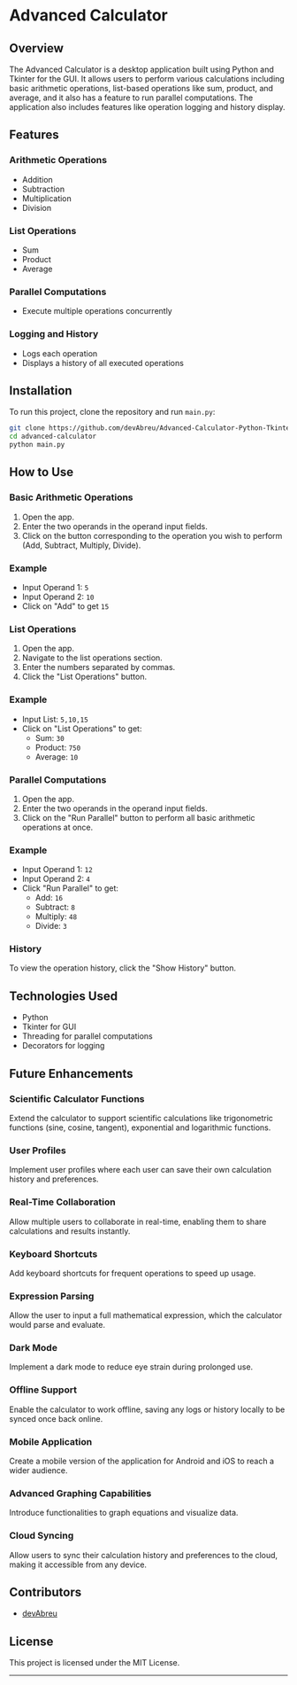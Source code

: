 # Advanced Calculator

## Overview
The Advanced Calculator is a desktop application built using Python and Tkinter for the GUI. It allows users to perform various calculations including basic arithmetic operations, list-based operations like sum, product, and average, and it also has a feature to run parallel computations. The application also includes features like operation logging and history display.

## Features

### Arithmetic Operations
- Addition
- Subtraction
- Multiplication
- Division

### List Operations
- Sum
- Product
- Average

### Parallel Computations
- Execute multiple operations concurrently

### Logging and History
- Logs each operation
- Displays a history of all executed operations

## Installation
To run this project, clone the repository and run `main.py`:
```bash
git clone https://github.com/devAbreu/Advanced-Calculator-Python-Tkinter
cd advanced-calculator
python main.py
```

## How to Use
### Basic Arithmetic Operations
1. Open the app.
2. Enter the two operands in the operand input fields.
3. Click on the button corresponding to the operation you wish to perform (Add, Subtract, Multiply, Divide).

### Example
- Input Operand 1: `5`
- Input Operand 2: `10`
- Click on "Add" to get `15`

### List Operations
1. Open the app.
2. Navigate to the list operations section.
3. Enter the numbers separated by commas.
4. Click the "List Operations" button.

### Example
- Input List: `5,10,15`
- Click on "List Operations" to get:
  - Sum: `30`
  - Product: `750`
  - Average: `10`

### Parallel Computations
1. Open the app.
2. Enter the two operands in the operand input fields.
3. Click on the "Run Parallel" button to perform all basic arithmetic operations at once.

### Example
- Input Operand 1: `12`
- Input Operand 2: `4`
- Click "Run Parallel" to get:
  - Add: `16`
  - Subtract: `8`
  - Multiply: `48`
  - Divide: `3`

### History
To view the operation history, click the "Show History" button.

## Technologies Used
- Python
- Tkinter for GUI
- Threading for parallel computations
- Decorators for logging

## Future Enhancements

### Scientific Calculator Functions
Extend the calculator to support scientific calculations like trigonometric functions (sine, cosine, tangent), exponential and logarithmic functions.

### User Profiles
Implement user profiles where each user can save their own calculation history and preferences.

### Real-Time Collaboration
Allow multiple users to collaborate in real-time, enabling them to share calculations and results instantly.

### Keyboard Shortcuts
Add keyboard shortcuts for frequent operations to speed up usage.

### Expression Parsing
Allow the user to input a full mathematical expression, which the calculator would parse and evaluate.

### Dark Mode
Implement a dark mode to reduce eye strain during prolonged use.

### Offline Support
Enable the calculator to work offline, saving any logs or history locally to be synced once back online.

### Mobile Application
Create a mobile version of the application for Android and iOS to reach a wider audience.

### Advanced Graphing Capabilities
Introduce functionalities to graph equations and visualize data.

### Cloud Syncing
Allow users to sync their calculation history and preferences to the cloud, making it accessible from any device.

## Contributors
- [devAbreu](https://github.com/devAbreu)

## License
This project is licensed under the MIT License.

---